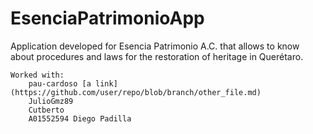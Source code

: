 # EsenciaPatrimonioApp

Application developed for Esencia Patrimonio A.C. that allows to know about procedures and laws for the restoration of heritage in Querétaro.

    Worked with:
        pau-cardoso [a link](https://github.com/user/repo/blob/branch/other_file.md)
        JulioGmz89
        Cutberto
        A01552594 Diego Padilla 
